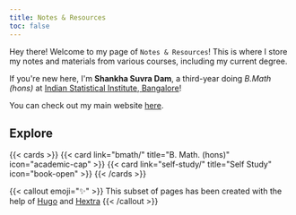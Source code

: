 ```yaml
---
title: Notes & Resources
toc: false
---
```


Hey there! Welcome to my page of `Notes & Resources`! This is where I store my notes and materials from various courses, including my current degree.  

If you're new here, I'm **Shankha Suvra Dam**, a third-year doing *B.Math (hons)* at [Indian Statistical Institute, Bangalore](https://www.isibang.ac.in/)!  

You can check out my main website [here](https://spidermath.github.io).


## Explore

{{< cards >}}
  {{< card link="bmath/" title="B. Math. (hons)" icon="academic-cap" >}}
  {{< card link="self-study/" title="Self Study" icon="book-open" >}}
{{< /cards >}}

{{< callout emoji="✨" >}}
  This subset of pages has been created with the help of [Hugo](https://gohugo.io) and [Hextra](https://imfing.github.io/hextra/)
{{< /callout >}}